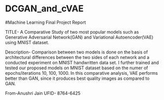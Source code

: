 # DCGAN_and_cVAE
#Machine Learning Final Project Report


TITLE- A Comparative Study of two most popular models such as Generative Adversarial Network(GAN) and Variational Autoencoder(VAE) using MNIST dataset.

Description- Comparison between two models is done on the basis of architectural differences between the two sides of each network and a conducted experiment on MNIST handwritten data set. I further trained and tested our proposed models on MNIST dataset based on the numer of epochs/iterations 10, 100, 1000. In this comparative analysis, VAE performs better than GAN, since it produces best quality images as compared to GAN.

From-Anushri Jain
UFID- 8764-6425
